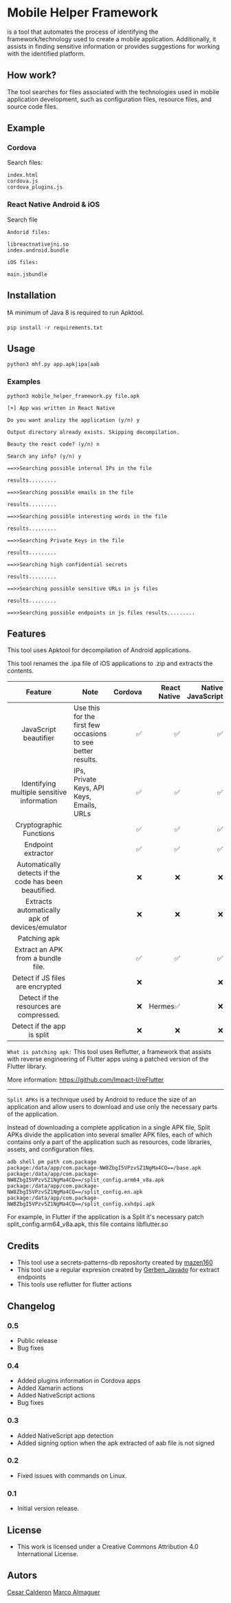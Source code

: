 # Mobile Helper Framework

is a tool that automates the process of identifying the framework/technology used to create a mobile application. Additionally, it assists in finding sensitive information or provides suggestions for working with the identified platform.

## How work?

The tool searches for files associated with the technologies used in mobile application development, such as configuration files, resource files, and source code files.

## Example

### Cordova

Search files:

```
index.html
cordova.js
cordova_plugins.js
```
### React Native Android & iOS

Search file

```
Andorid files:

libreactnativejni.so
index.android.bundle

iOS files:

main.jsbundle
```

## Installation

❗A minimum of Java 8 is required to run Apktool. 

`pip install -r requirements.txt`

## Usage

`python3 mhf.py app.apk|ipa|aab`

### Examples

```
python3 mobile_helper_framework.py file.apk

[+] App was written in React Native

Do you want analizy the application (y/n) y

Output directory already exists. Skipping decompilation.

Beauty the react code? (y/n) n

Search any info? (y/n) y

==>>Searching possible internal IPs in the file

results.........

==>>Searching possible emails in the file

results.........

==>>Searching possible interesting words in the file

results.........

==>>Searching Private Keys in the file

results.........

==>>Searching high confidential secrets

results.........

==>>Searching possible sensitive URLs in js files

results.........

==>>Searching possible endpoints in js files results.........
```

## Features

This tool uses Apktool for decompilation of Android applications.

This tool renames the .ipa file of iOS applications to .zip and extracts the contents. 

| Feature | Note | Cordova | React Native | Native JavaScript | Flutter | Xamarin
| :---: | --- | ---: | ---: | ---: | ---: | ---: |
| JavaScript beautifier | Use this for the first few occasions to see better results. | ✅ | ✅ | ✅ | 
| Identifying multiple sensitive information | IPs, Private Keys, API Keys, Emails, URLs | ✅ | ✅ | ✅ | ❌
| Cryptographic Functions |  | ✅ | ✅ | ✅ | ❌| ❌ | ❌ |
| Endpoint extractor | | ✅ | ✅ | ✅ | ❌ | ❌
| Automatically detects if the  code has been beautified. | | ❌ | ❌ | ❌ |
| Extracts automatically apk of devices/emulator | | ❌ | ❌ | ❌ | ❌ | ❌ | 
| Patching apk | |  |  |  | ✅ |  
| Extract an APK from a bundle file.|  | ✅ |✅ |✅ |✅ |✅ |
| Detect if JS files are encrypted | | ❌ |  | ❌ 
| Detect if the resources are compressed. | | ❌ | Hermes✅| ❌ | ❌ | XALZ✅
| Detect if the app is split | | ❌ | ❌ | ❌ | ❌ | ❌ | 

`What is patching apk:` This tool uses Reflutter, a framework that assists with reverse engineering of Flutter apps using a patched version of the Flutter library.

More information: https://github.com/Impact-I/reFlutter
<hr/>

`Split APKs` is a technique used by Android to reduce the size of an application and allow users to download and use only the necessary parts of the application.

Instead of downloading a complete application in a single APK file, Split APKs divide the application into several smaller APK files, each of which contains only a part of the application such as resources, code libraries, assets, and configuration files.

```
adb shell pm path com.package
package:/data/app/com.package-NW8ZbgI5VPzvSZ1NgMa4CQ==/base.apk
package:/data/app/com.package-NW8ZbgI5VPzvSZ1NgMa4CQ==/split_config.arm64_v8a.apk
package:/data/app/com.package-NW8ZbgI5VPzvSZ1NgMa4CQ==/split_config.en.apk
package:/data/app/com.package-NW8ZbgI5VPzvSZ1NgMa4CQ==/split_config.xxhdpi.apk
```
For example, in Flutter if the application is a Split it's necessary patch split_config.arm64_v8a.apk, this file contains libflutter.so 


## Credits

- This tool use a secrets-patterns-db repositorty created by [mazen160](https://github.com/mazen160/secrets-patterns-db)
- This tool use a regular expresion created by [Gerben_Javado](https://github.com/mazen160/https://github.com/GerbenJavado/LinkFinder/blob/master/linkfinder.py) for extract endpoints
- This tools use reflutter for flutter actions 

## Changelog

### 0.5

- Public release
- Bug fixes

### 0.4

- Added plugins information in Cordova apps
- Added Xamarin actions
- Added NativeScript actions
- Bug fixes

### 0.3
- Added NativeScript app detection
- Added signing option when the apk extracted of aab file is not signed

### 0.2
- Fixed issues with commands on Linux.

### 0.1
- Initial version release.

## License

- This work is licensed under a Creative Commons Attribution 4.0 International License.

## Autors

[Cesar Calderon](https://twitter.com/__stux)
[Marco Almaguer](https://websec.mx/)
